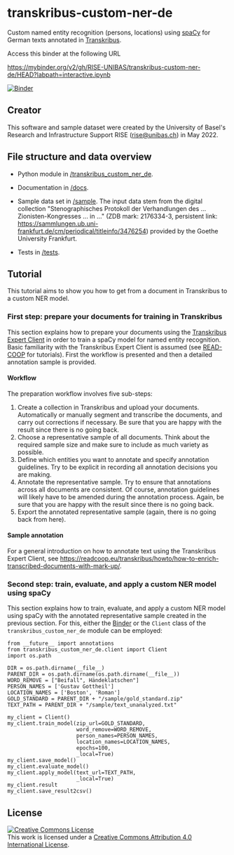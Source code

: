 # transkribus-custom-ner-de

Custom named entity recognition (persons, locations) using [spaCy](https://spacy.io/) for German texts annotated in [Transkribus](https://readcoop.eu/transkribus/?sc=Transkribus).

Access this binder at the following URL

https://mybinder.org/v2/gh/RISE-UNIBAS/transkribus-custom-ner-de/HEAD?labpath=interactive.ipynb

[![Binder](https://mybinder.org/badge_logo.svg)](https://mybinder.org/v2/gh/RISE-UNIBAS/transkribus-custom-ner-de/HEAD?labpath=interactive.ipynb)

## Creator

This software and sample dataset were created by the University of Basel's Research and Infrastructure Support RISE (rise@unibas.ch) in May 2022.

## File structure and data overview

- Python module in [/transkribus_custom_ner_de](https://github.com/RISE-UNIBAS/transkribus-custom-ner-de/tree/main/transkribus_custum_ner_de).

- Documentation in [/docs](https://github.com/RISE-UNIBAS/transkribus-custom-ner-de/tree/main/docs).

- Sample data set in [/sample](https://github.com/RISE-UNIBAS/transkribus-custom-ner-de/tree/main/sample). The input data stem from the digital collection "Stenographisches Protokoll der Verhandlungen des ... Zionisten-Kongresses ... in ..." (ZDB mark: 2176334-3, persistent link: https://sammlungen.ub.uni-frankfurt.de/cm/periodical/titleinfo/3476254) provided by the Goethe University Frankfurt.

- Tests in [/tests](https://github.com/RISE-UNIBAS/transkribus-custom-ner-de/tree/main/tests).

## Tutorial

This tutorial aims to show you how to get from a document in Transkribus to a custom NER model. 

### First step: prepare your documents for training in Transkribus

This section explains how to prepare your documents using the [Transkribus Expert Client](https://readcoop.eu/transkribus/download/) in order to train a spaCy model for named entity recognition. Basic familiarity with the Transkribus Expert Client is assumed (see [READ-COOP](https://readcoop.eu/transkribus/resources/how-to-guides/) for tutorials). First the workflow is presented and then a detailed annotation sample is provided.

#### Workflow

The preparation workflow involves five sub-steps:

1. Create a collection in Transkribus and upload your documents. Automatically or manually segment and transcribe the documents, and carry out corrections if necessary. Be sure that you are happy with the result since there is no going back.
2. Choose a representative sample of all documents. Think about the required sample size and make sure to include as much variety as possible.
3. Define which entities you want to annotate and specify annotation guidelines.  Try to be explicit in recording all annotation decisions you are making.
4. Annotate the representative sample. Try to ensure that annotations across all documents are consistent. Of course, annotation guidelines will likely have to be amended during the annotation process. Again, be sure that you are happy with the result since there is no going back.
5. Export the annotated representative sample (again, there is no going back from here).

#### Sample annotation

For a general introduction on how to annotate text using the Transkribus Expert Client, see https://readcoop.eu/transkribus/howto/how-to-enrich-transcribed-documents-with-mark-up/. 

### Second step: train, evaluate, and apply a custom NER model using spaCy 

This section explains how to train, evaluate, and apply a custom NER model using spaCy with the annotated representative sample created in the previous section. For this, either the [Binder](https://mybinder.org/v2/gh/RISE-UNIBAS/transkribus-custom-ner-de/HEAD?labpath=interactive.ipynb) or the `Client` class of the `transkribus_custom_ner_de` module can be employed:

```
from __future__ import annotations
from transkribus_custom_ner_de.client import Client
import os.path

DIR = os.path.dirname(__file__)
PARENT_DIR = os.path.dirname(os.path.dirname(__file__))
WORD_REMOVE = ["Beifall", Händeklatschen"]
PERSON_NAMES = ['Gustav Gottheil']
LOCATION_NAMES = ['Boston', 'Roman']
GOLD_STANDARD = PARENT_DIR + "/sample/gold_standard.zip"
TEXT_PATH = PARENT_DIR + "/sample/text_unanalyzed.txt"

my_client = Client()
my_client.train_model(zip_url=GOLD_STANDARD,
                      word_remove=WORD_REMOVE,
                      person_names=PERSON_NAMES,
                      location_names=LOCATION_NAMES,
                      epochs=100,
                      _local=True)
my_client.save_model()
my_client.evaluate_model()
my_client.apply_model(text_url=TEXT_PATH,
                      _local=True)
my_client.result
my_client.save_result2csv()
```

## License

<a rel="license" href="http://creativecommons.org/licenses/by/4.0/"><img alt="Creative Commons License" style="border-width:0" src="https://i.creativecommons.org/l/by/4.0/88x31.png" /></a><br />This work is licensed under a <a rel="license" href="http://creativecommons.org/licenses/by/4.0/">Creative Commons Attribution 4.0 International License</a>.
